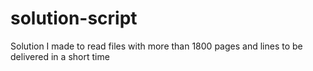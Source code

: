 # solution-script
Solution I made to read files with more than 1800 pages and lines to be delivered in a short time
